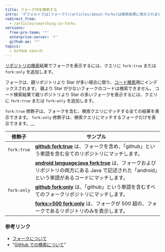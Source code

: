 ```yaml
---
title: フォーク内を検索する
intro: 'デフォルトでは[フォーク](/articles/about-forks)は検索結果に表示されません。 リポジトリの検索にフォークを含めることができます。一定の要件を満たす場合は、コードの検索でもできます。'
redirect_from:
  - /articles/searching-in-forks
versions:
  free-pro-team: '*'
  enterprise-server: '*'
  github-ae: '*'
topics:
  - GitHub search
---
```


[リポジトリの検索](/articles/searching-for-repositories)結果でフォークを表示するには、クエリに `fork:true` または `fork:only` を追加します。

フォークは、親リポジトリより Star が多い場合に限り、[コード検索](/articles/searching-code)用にインデックスされます。 親より Star が少ないフォークのコードは検索できません。 コード検索結果で親リポジトリより Star の多いフォークを表示するには、クエリに `fork:true` または `fork:only` を追加します。

`fork:true` 修飾子は、フォークを含む、検索クエリにマッチする全ての結果を表示できます。 `fork:only` 修飾子は、検索クエリにマッチするフォークだけを表示できます。__

| 修飾子         | サンプル                                                                                                                                                                          |
| ----------- | ----------------------------------------------------------------------------------------------------------------------------------------------------------------------------- |
| `fork:true` | [**github fork:true**](https://github.com/search?q=github+fork%3Atrue&type=Repositories) は、フォークを含め、「github」という単語を含む全てのリポジトリにマッチします。                                           |
|             | [**android language:java fork:true**](https://github.com/search?q=android+language%3Ajava+fork%3Atrue&type=Code) は、フォークおよびリポジトリの両方にある Java で記述された「android」という単語があるコードにマッチします。 |
| `fork:only` | [**github fork:only**](https://github.com/search?q=github+fork%3Aonly&type=Repositories) は、「github」という単語を含むすべてのフォークリポジトリにマッチします。                                              |
|             | [**forks:>500 fork:only**](https://github.com/search?q=forks%3A%3E500+fork%3Aonly&type=Repositories) は、フォークが 500 超の、フォークであるリポジトリのみを表示します。                                     |

### 参考リンク

- [フォークについて](/articles/about-forks)
- "[GitHub での検索について](/articles/about-searching-on-github)"
